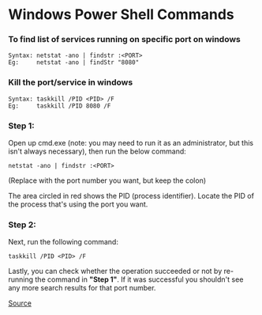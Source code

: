 # Windows Power Shell Commands
### To find list of services running on specific port on windows
```
Syntax: netstat -ano | findstr :<PORT>
Eg:     netstat -ano | findStr "8080"
```
### Kill the port/service in windows
```
Syntax: taskkill /PID <PID> /F
Eg:     taskkill /PID 8080 /F
```



### Step 1:

Open up cmd.exe (note: you may need to run it as an administrator, but this isn't always necessary), then run the below command:
```
netstat -ano | findstr :<PORT>
```
(Replace <PORT> with the port number you want, but keep the colon)

The area circled in red shows the PID (process identifier). Locate the PID of the process that's using the port you want.

### Step 2:

Next, run the following command:
```
taskkill /PID <PID> /F
```
Lastly, you can check whether the operation succeeded or not by re-running the command in **"Step 1"**. If it was successful you shouldn't see any more search results for that port number.

[Source](https://stackoverflow.com/questions/39632667/how-do-i-kill-the-process-currently-using-a-port-on-localhost-in-windows)
